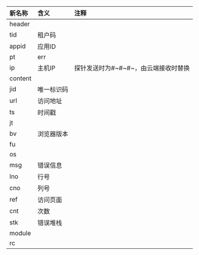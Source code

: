|新名称|含义|注释|
|:--|:--|:--|
|header|||
|tid|租户码||
|appid|应用ID||
|pt|err||
|ip|主机IP|探针发送时为#~#~#~，由云端接收时替换|
|content|||
|jid|唯一标识码||
|url|访问地址||
|ts|时间戳||
|jt|||
|bv|浏览器版本||
|fu|||
|os|||
|msg|错误信息||
|lno|行号||
|cno|列号||
|ref|访问页面||
|cnt|次数||
|stk|错误堆栈||
|module|||
|rc|||
